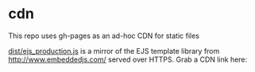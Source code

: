 cdn
===

This repo uses gh-pages as an ad-hoc CDN for static files

[dist/ejs_production.js](dist/ejs_production.js) is a mirror of the EJS template library from http://www.embeddedjs.com/ served over HTTPS. Grab a CDN link here: 
